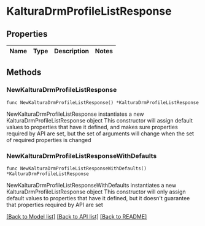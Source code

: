 # KalturaDrmProfileListResponse

## Properties

Name | Type | Description | Notes
------------ | ------------- | ------------- | -------------

## Methods

### NewKalturaDrmProfileListResponse

`func NewKalturaDrmProfileListResponse() *KalturaDrmProfileListResponse`

NewKalturaDrmProfileListResponse instantiates a new KalturaDrmProfileListResponse object
This constructor will assign default values to properties that have it defined,
and makes sure properties required by API are set, but the set of arguments
will change when the set of required properties is changed

### NewKalturaDrmProfileListResponseWithDefaults

`func NewKalturaDrmProfileListResponseWithDefaults() *KalturaDrmProfileListResponse`

NewKalturaDrmProfileListResponseWithDefaults instantiates a new KalturaDrmProfileListResponse object
This constructor will only assign default values to properties that have it defined,
but it doesn't guarantee that properties required by API are set


[[Back to Model list]](../README.md#documentation-for-models) [[Back to API list]](../README.md#documentation-for-api-endpoints) [[Back to README]](../README.md)


